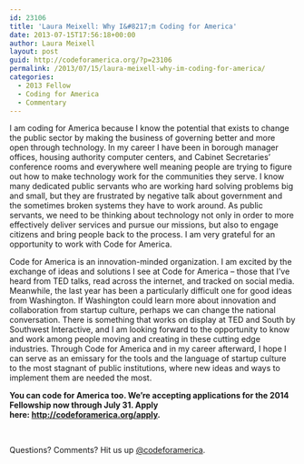 ```yaml
---
id: 23106
title: 'Laura Meixell: Why I&#8217;m Coding for America'
date: 2013-07-15T17:56:18+00:00
author: Laura Meixell
layout: post
guid: http://codeforamerica.org/?p=23106
permalink: /2013/07/15/laura-meixell-why-im-coding-for-america/
categories:
  - 2013 Fellow
  - Coding for America
  - Commentary
---
```

<p dir="ltr">
  I am coding for America because I know the potential that exists to change the public sector by making the business of governing better and more open through technology. In my career I have been in borough manager offices, housing authority computer centers, and Cabinet Secretaries’ conference rooms and everywhere well meaning people are trying to figure out how to make technology work for the communities they serve. I know many dedicated public servants who are working hard solving problems big and small, but they are frustrated by negative talk about government and the sometimes broken systems they have to work around. As public servants, we need to be thinking about technology not only in order to more effectively deliver services and pursue our missions, but also to engage citizens and bring people back to the process. I am very grateful for an opportunity to work with Code for America.
</p>

<p dir="ltr">
  Code for America is an innovation-minded organization. I am excited by the exchange of ideas and solutions I see at Code for America – those that I’ve heard from TED talks, read across the internet, and tracked on social media. Meanwhile, the last year has been a particularly difficult one for good ideas from Washington. If Washington could learn more about innovation and collaboration from startup culture, perhaps we can change the national conversation. There is something that works on display at TED and South by Southwest Interactive, and I am looking forward to the opportunity to know and work among people moving and creating in these cutting edge industries. Through Code for America and in my career afterward, I hope I can serve as an emissary for the tools and the language of startup culture to the most stagnant of public institutions, where new ideas and ways to implement them are needed the most.
</p>

**You can code for America too. We’re accepting applications for the 2014 Fellowship now through July 31. Apply here: <a href="http://codeforamerica.org/apply" target="_blank">http://codeforamerica.org/apply</a>.**

&nbsp;

Questions? Comments? Hit us up <a href="http://twitter.com/codeforamerica" target="_blank">@codeforamerica</a>.